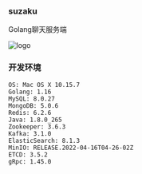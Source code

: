 ### suzaku

Golang聊天服务端

![logo](assets/images/suzaku.jpg)

### 开发环境

```
OS: Mac OS X 10.15.7
Golang: 1.16
MySQL: 8.0.27
MongoDB: 5.0.6
Redis: 6.2.6
Java: 1.8.0_265
Zookeeper: 3.6.3
Kafka: 3.1.0
ElasticSearch: 8.1.3
MinIO: RELEASE.2022-04-16T04-26-02Z
ETCD: 3.5.2
gRpc: 1.45.0
```
